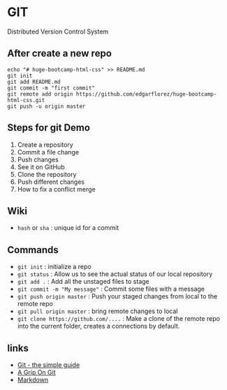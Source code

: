 # GIT
Distributed Version Control System

## After create a new repo
    echo "# huge-bootcamp-html-css" >> README.md
    git init
    git add README.md
    git commit -m "first commit"
    git remote add origin https://github.com/edgarflorez/huge-bootcamp-html-css.git
    git push -u origin master

## Steps for git Demo 
1. Create a repository
2. Commit a file change
3. Push changes
4. See it on GitHub
5. Clone the repository
6. Push different changes
7. How to fix a conflict merge

## Wiki

- `hash` or `sha` : unique id for a commit

## Commands
- `git init`    : initialize a repo
- `git status` : Allow us to see the actual status of our local repository
- `git add .`   : Add all the unstaged files to stage
- `git commit -m "My message"` : Commit some files with a message
- `git push origin master` : Push your staged changes from local to the remote repo
- `git pull origin master` : bring remote changes to local
- `git clone https://github.com/....` : Make a clone of the remote repo into the current folder, creates a connections by default.

## links
- [Git - the simple guide](https://rogerdudler.github.io/git-guide/)
- [A Grip On Git](https://agripongit.vincenttunru.com/)
- [Markdown](https://www.markdownguide.org/)